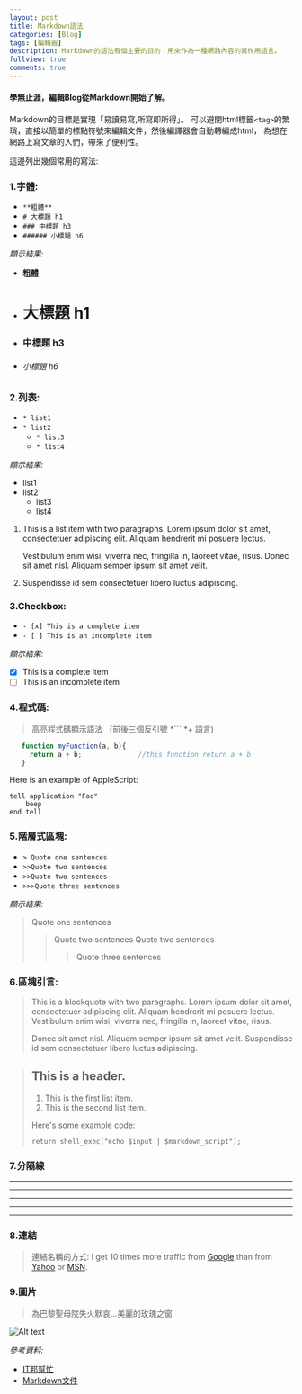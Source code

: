 ```yaml
---
layout: post
title: Markdown語法
categories: [Blog]
tags: [編輯器]
description: Markdown的語法有個主要的目的：用來作為一種網路內容的寫作用語言。
fullview: true
comments: true
---
```



#### 學無止涯，編輯Blog從Markdown開始了解。

Markdown的目標是實現「易讀易寫,所寫即所得」。
可以避開html標籤`<tag>`的繁瑣，直接以簡單的標點符號來編輯文件，然後編譯器會自動轉編成html，
為想在網路上寫文章的人們，帶來了便利性。  



這邊列出幾個常用的寫法:

### 1.字體: ### 
* `**粗體**`
* `# 大標題 h1`
* `### 中標題 h3`
* `###### 小標題 h6`

_顯示結果:_

* **粗體**
* # 大標題 h1
* ### 中標題 h3
* ###### 小標題 h6

### 2.列表: ###
* `* list1`
* `* list2`
  * `* list3` 
  * `* list4`

_顯示結果:_

* list1
* list2
  * list3 
  * list4

1.  This is a list item with two paragraphs. Lorem ipsum dolor
    sit amet, consectetuer adipiscing elit. Aliquam hendrerit
    mi posuere lectus.

    Vestibulum enim wisi, viverra nec, fringilla in, laoreet
    vitae, risus. Donec sit amet nisl. Aliquam semper ipsum
    sit amet velit.

2.  Suspendisse id sem consectetuer libero luctus adipiscing.


### 3.Checkbox: ###
* `- [x] This is a complete item`
* `- [ ] This is an incomplete item`

_顯示結果:_

- [x] This is a complete item
- [ ] This is an incomplete item

### 4.程式碼: ###
>高亮程式碼顯示語法 （前後三個反引號 *``` *+ 語言)

```js
   function myFunction(a, b){
   	 return a + b;				//this function return a + b
   }
```
Here is an example of AppleScript:

    tell application "Foo"
        beep
    end tell


### 5.階層式區塊: ###
* `> Quote one sentences`
* `>>Quote two sentences`
* `>>Quote two sentences`
* `>>>Quote three sentences`

_顯示結果:_

> Quote one sentences
>>Quote two sentences
>>Quote two sentences
>>>Quote three sentences

### 6.區塊引言: ###
> This is a blockquote with two paragraphs. Lorem ipsum dolor sit amet,
consectetuer adipiscing elit. Aliquam hendrerit mi posuere lectus.
Vestibulum enim wisi, viverra nec, fringilla in, laoreet vitae, risus.
>
> Donec sit amet nisl. Aliquam semper ipsum sit amet velit. Suspendisse
id sem consectetuer libero luctus adipiscing.

> ## This is a header.
> 
> 1.   This is the first list item.
> 2.   This is the second list item.
> 
> Here's some example code:
> 
>     return shell_exec("echo $input | $markdown_script");

### 7.分隔線 ###
* * *

***

*****

- - -

---------------------------------------

### 8.連結 ###
>連結名稱的方式:
I get 10 times more traffic from [Google][] than from
[Yahoo][] or [MSN][].

  [google]: http://google.com/        "Google"
  [yahoo]:  http://search.yahoo.com/  "Yahoo Search"
  [msn]:    http://search.msn.com/    "MSN Search"

### 9.圖片 ###
>為巴黎聖母院失火默哀...美麗的玫瑰之窗

![Alt text](/Blog/images/picture.jpg)



_參考資料:_

* [IT邦幫忙](https://ithelp.ithome.com.tw/articles/10203758?sc=iThelpR)
* [Markdown文件](https://markdown.tw/#autoescape)